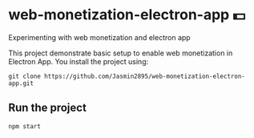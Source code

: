 # web-monetization-electron-app 💵 
Experimenting with web monetization and electron app

This project demonstrate basic setup to enable web monetization in Electron App. 
You install the project using:

```shell
git clone https://github.com/Jasmin2895/web-monetization-electron-app.git

```

## Run the project

```shell
npm start
```

